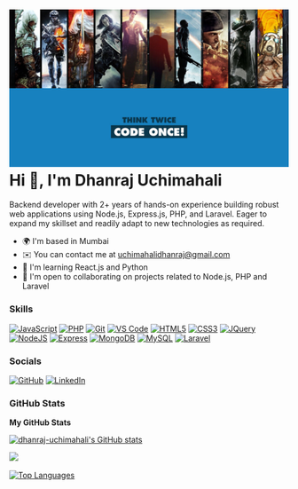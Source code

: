 ![Hero Image](hero.png)
Hi 👋, I'm Dhanraj Uchimahali
==========================================================================================================================================

Backend developer with 2+ years of hands-on experience building robust web applications using Node.js, Express.js, PHP, and Laravel. Eager to expand my skillset and readily adapt to new technologies as required.

* 🌍 I'm based in Mumbai
* ✉️ You can contact me at [uchimahalidhanraj@gmail.com](mailto:uchimahalidhanraj@gmail.com)
* 🧠 I'm learning React.js and Python
* 🤝 I'm open to collaborating on projects related to Node.js, PHP and Laravel

### Skills

<p align="left">
<a href="https://developer.mozilla.org/en-US/docs/Web/JavaScript" target="_blank" rel="noreferrer"><img src="https://skillicons.dev/icons?i=javascript" width="36" height="36" alt="JavaScript" /></a>
<a href="https://www.php.net/" target="_blank" rel="noreferrer"><img src="https://skillicons.dev/icons?i=php" width="36" height="36" alt="PHP" /></a>
<a href="https://git-scm.com/" target="_blank" rel="noreferrer"><img src="https://skillicons.dev/icons?i=git" width="36" height="36" alt="Git" /></a>
<a href="https://code.visualstudio.com/" target="_blank" rel="noreferrer"><img src="https://skillicons.dev/icons?i=vscode" width="36" height="36" alt="VS Code" /></a>
<a href="https://developer.mozilla.org/en-US/docs/Glossary/HTML5" target="_blank" rel="noreferrer"><img src="https://skillicons.dev/icons?i=html" width="36" height="36" alt="HTML5" /></a>
<a href="https://www.w3.org/TR/CSS/#css" target="_blank" rel="noreferrer"><img src="https://skillicons.dev/icons?i=css" width="36" height="36" alt="CSS3" /></a>
<a href="https://jquery.com/" target="_blank" rel="noreferrer"><img src="https://skillicons.dev/icons?i=jquery" width="36" height="36" alt="JQuery" /></a>
<a href="https://nodejs.org/en/" target="_blank" rel="noreferrer"><img src="https://skillicons.dev/icons?i=nodejs" width="36" height="36" alt="NodeJS" /></a>
<a href="https://expressjs.com/" target="_blank" rel="noreferrer"><img src="https://skillicons.dev/icons?i=expressjs" width="36" height="36" alt="Express" /></a>
<a href="https://www.mongodb.com/" target="_blank" rel="noreferrer"><img src="https://skillicons.dev/icons?i=mongodb" width="36" height="36" alt="MongoDB" /></a>
<a href="https://www.mysql.com/" target="_blank" rel="noreferrer"><img src="https://skillicons.dev/icons?i=mysql" width="36" height="36" alt="MySQL" /></a>
<a href="https://laravel.com/" target="_blank" rel="noreferrer"><img src="https://skillicons.dev/icons?i=laravel" width="36" height="36" alt="Laravel" /></a>
</p>

### Socials

<p align="left">
<a href="https://www.github.com/dhanraj-uchimahali" target="_blank" rel="noreferrer"><img src="https://skillicons.dev/icons?i=github" width="36" height="36" alt="GitHub" /></a>
<a href="https://www.linkedin.com/in/dhanraj-uchimahali" target="_blank" rel="noreferrer"><img src="https://skillicons.dev/icons?i=linkedin" width="36" height="36" alt="LinkedIn" /></a>
</p>

### GitHub Stats

<b>My GitHub Stats</b>

<a href="http://www.github.com/dhanraj-uchimahali"><img src="https://github-readme-stats.vercel.app/api?username=dhanraj-uchimahali&show_icons=true&hide=&count_private=true&title_color=0891b2&text_color=ffffff&icon_color=0891b2&bg_color=1c1917&hide_border=true&show_icons=true" alt="dhanraj-uchimahali's GitHub stats" /></a>

<a href="http://www.github.com/dhanraj-uchimahali"><img src="https://github-readme-streak-stats.herokuapp.com/?user=dhanraj-uchimahali&stroke=ffffff&background=1c1917&ring=0891b2&fire=0891b2&currStreakNum=ffffff&currStreakLabel=0891b2&sideNums=ffffff&sideLabels=ffffff&dates=ffffff&hide_border=true" /></a>

<a href="https://github.com/dhanraj-uchimahali" align="left"><img src="https://github-readme-stats.vercel.app/api/top-langs/?username=dhanraj-uchimahali&langs_count=10&title_color=0891b2&text_color=ffffff&icon_color=0891b2&bg_color=1c1917&hide_border=true&locale=en&custom_title=Top%20%Languages" alt="Top Languages" /></a>
